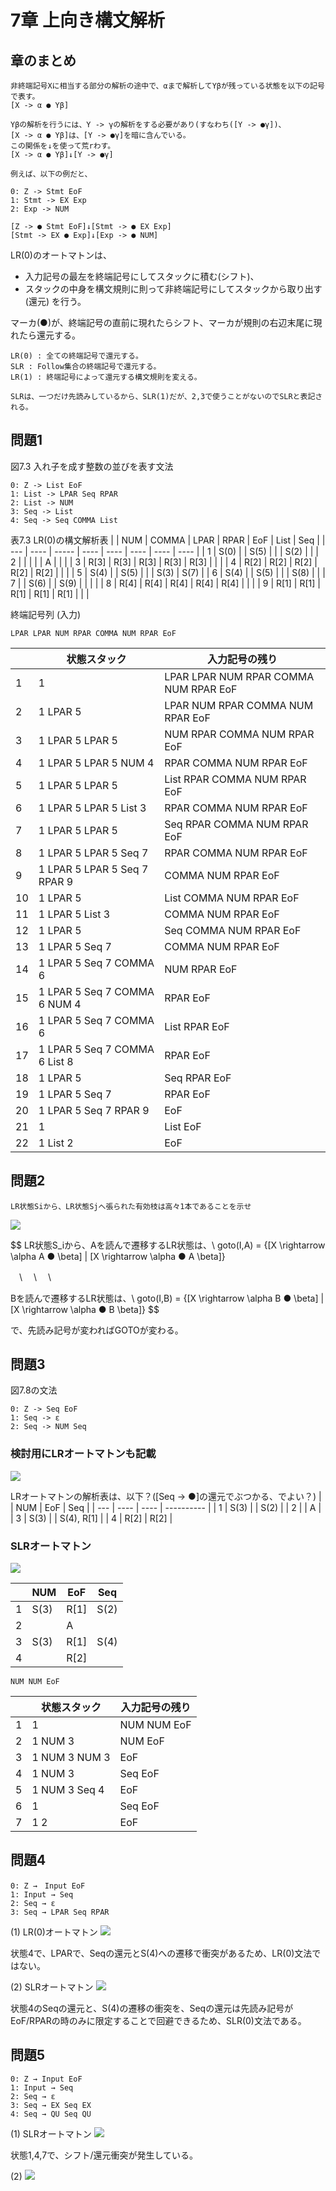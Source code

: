 # 7章 上向き構文解析

## 章のまとめ

```
非終端記号Xに相当する部分の解析の途中で、αまで解析してYβが残っている状態を以下の記号で表す。
[X -> α ● Yβ]

Yβの解析を行うには、Y -> γの解析をする必要があり(すなわち([Y -> ●γ])、
[X -> α ● Yβ]は、[Y -> ●γ]を暗に含んでいる。
この関係を↓を使って荒rわす。
[X -> α ● Yβ]↓[Y -> ●γ]
```

```
例えば、以下の例だと、

0: Z -> Stmt EoF
1: Stmt -> EX Exp 
2: Exp -> NUM

[Z -> ● Stmt EoF]↓[Stmt -> ● EX Exp]
[Stmt -> EX ● Exp]↓[Exp -> ● NUM]
```

LR(0)のオートマトンは、
- 入力記号の最左を終端記号にしてスタックに積む(シフト)、
- スタックの中身を構文規則に則って非終端記号にしてスタックから取り出す(還元)
を行う。

マーカ(●)が、終端記号の直前に現れたらシフト、マーカが規則の右辺末尾に現れたら還元する。


```
LR(0) : 全ての終端記号で還元する。
SLR : Follow集合の終端記号で還元する。
LR(1) : 終端記号によって還元する構文規則を変える。

SLRは、一つだけ先読みしているから、SLR(1)だが、2,3で使うことがないのでSLRと表記される。
```


## 問題1

図7.3 入れ子を成す整数の並びを表す文法
```
0: Z -> List EoF
1: List -> LPAR Seq RPAR
2: List -> NUM
3: Seq -> List
4: Seq -> Seq COMMA List
```


表7.3 LR(0)の構文解析表
|     | NUM  | COMMA | LPAR | RPAR | EoF  | List | Seq  |
| --- | ---- | ----- | ---- | ---- | ---- | ---- | ---- |
| 1   | S(0) |       | S(5) |      |      | S(2) |      |
| 2   |      |       |      |      | A    |      |      |
| 3   | R[3] | R[3]  | R[3] | R[3] | R[3] |      |      |
| 4   | R[2] | R[2]  | R[2] | R[2] | R[2] |      |      |
| 5   | S(4) |       | S(5) |      |      | S(3) | S(7) |
| 6   | S(4) |       | S(5) |      |      | S(8) |      |
| 7   |      | S(6)  |      | S(9) |      |      |      |
| 8   | R[4] | R[4]  | R[4] | R[4] | R[4] |      |      |
| 9   | R[1] | R[1]  | R[1] | R[1] | R[1] |      |      |


終端記号列 (入力)
```
LPAR LPAR NUM RPAR COMMA NUM RPAR EoF
```

|     | 状態スタック                  | 入力記号の残り                        |
| --- | ----------------------------- | ------------------------------------- |
| 1   | 1                             | LPAR LPAR NUM RPAR COMMA NUM RPAR EoF |
| 2   | 1 LPAR 5                      | LPAR NUM RPAR COMMA NUM RPAR EoF      |
| 3   | 1 LPAR 5 LPAR 5               | NUM RPAR COMMA NUM RPAR EoF           |
| 4   | 1 LPAR 5 LPAR 5 NUM 4         | RPAR COMMA NUM RPAR EoF               |
| 5   | 1 LPAR 5 LPAR 5               | List RPAR COMMA NUM RPAR EoF          |
| 6   | 1 LPAR 5 LPAR 5 List 3        | RPAR COMMA NUM RPAR EoF               |
| 7   | 1 LPAR 5 LPAR 5               | Seq RPAR COMMA NUM RPAR EoF           |
| 8   | 1 LPAR 5 LPAR 5 Seq 7         | RPAR COMMA NUM RPAR EoF               |
| 9   | 1 LPAR 5 LPAR 5 Seq 7 RPAR 9  | COMMA NUM RPAR EoF                    |
| 10  | 1 LPAR 5                      | List COMMA NUM RPAR EoF               |
| 11  | 1 LPAR 5 List 3               | COMMA NUM RPAR EoF                    |
| 12  | 1 LPAR 5                      | Seq COMMA NUM RPAR EoF                |
| 13  | 1 LPAR 5 Seq 7                | COMMA NUM RPAR EoF                    |
| 14  | 1 LPAR 5 Seq 7 COMMA 6        | NUM RPAR EoF                          |
| 15  | 1 LPAR 5 Seq 7 COMMA 6 NUM 4  | RPAR EoF                              |
| 16  | 1 LPAR 5 Seq 7 COMMA 6        | List RPAR EoF                         |
| 17  | 1 LPAR 5 Seq 7 COMMA 6 List 8 | RPAR EoF                              |
| 18  | 1 LPAR 5                      | Seq RPAR EoF                          |
| 19  | 1 LPAR 5 Seq 7                | RPAR EoF                              |
| 20  | 1 LPAR 5 Seq 7 RPAR 9         | EoF                                   |
| 21  | 1                             | List EoF                              |
| 22  | 1 List 2                      | EoF                                   |




## 問題2

```
LR状態Siから、LR状態Sjへ張られた有効枝は高々1本であることを示せ
```

![](./chapt7,8/closure_goto.drawio.svg)

$$
LR状態S_iから、Aを読んで遷移するLR状態は、\\
goto(I,A) = \{[X \rightarrow \alpha A ● \beta] | [X \rightarrow \alpha ● A \beta]\}

　\\
　\\
　\\

Bを読んで遷移するLR状態は、\\
goto(I,B) = \{[X \rightarrow \alpha B ● \beta] | [X \rightarrow \alpha ● B \beta]\}
$$

で、先読み記号が変わればGOTOが変わる。


## 問題3 

図7.8の文法
``` 
0: Z -> Seq EoF
1: Seq -> ε
2: Seq -> NUM Seq
```

### 検討用にLRオートマトンも記載
![](./chapt7,8/lr_automaton.drawio.svg)

LRオートマトンの解析表は、以下？([Seq -> ●]の還元でぶつかる、でよい？)
|     | NUM  | EoF  | Seq        |
| --- | ---- | ---- | ---------- |
| 1   | S(3) |      | S(2)       |
| 2   |      | A    |
| 3   | S(3) |      | S(4), R[1] |
| 4   | R[2] | R[2] |
 

### SLRオートマトン
![](./chapt7,8/slr_automaton.drawio.svg)


|     | NUM  | EoF  | Seq  |
| --- | ---- | ---- | ---- |
| 1   | S(3) | R[1] | S(2) |
| 2   |      | A    |
| 3   | S(3) | R[1] | S(4) |
| 4   |      | R[2] |




```
NUM NUM EoF
```

|     | 状態スタック  | 入力記号の残り |
| --- | ------------- | -------------- |
| 1   | 1             | NUM NUM EoF    | シフト |
| 2   | 1 NUM 3       | NUM EoF        | シフト |
| 3   | 1 NUM 3 NUM 3 | EoF            | シフト |
| 4   | 1 NUM 3       | Seq EoF        | 還元   |
| 5   | 1 NUM 3 Seq 4 | EoF            | シフト |
| 6   | 1             | Seq EoF        | 還元   |
| 7   | 1 2           | EoF            | シフト |






## 問題4 

``` 
0: Z →　Input EoF
1: Input → Seq
2: Seq → ε
3: Seq → LPAR Seq RPAR
```

(1)
LR(0)オートマトン
![](./chapt7,8/lr_automaton_4.drawio.svg)

状態4で、LPARで、Seqの還元とS(4)への遷移で衝突があるため、LR(0)文法ではない。


(2)
SLRオートマトン
![](./chapt7,8/slr_automaton_4.drawio.svg)

状態4のSeqの還元と、S(4)の遷移の衝突を、Seqの還元は先読み記号がEoF/RPARの時のみに限定することで回避できるため、SLR(0)文法である。




## 問題5

```　　　　　　　　　
0: Z → Input EoF
1: Input → Seq
2: Seq → ε
3: Seq → EX Seq EX
4: Seq → QU Seq QU
```

(1)
SLRオートマトン
![](./chapt7,8/slr_automaton_5.drawio.svg)

状態1,4,7で、シフト/還元衝突が発生している。


(2)
![](./chapt7,8/lr1_automaton_5.drawio.svg)
